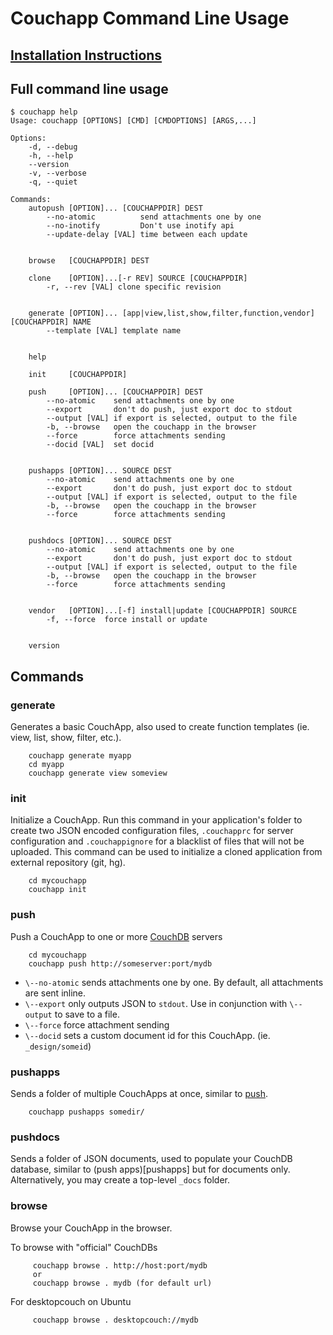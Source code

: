 # Couchapp Command Line Usage

## [Installation Instructions](installing.md)

## Full command line usage

    
    
    $ couchapp help
    Usage: couchapp [OPTIONS] [CMD] [CMDOPTIONS] [ARGS,...]
    
    Options:
        -d, --debug 
        -h, --help 
        --version 
        -v, --verbose 
        -q, --quiet 
    
    Commands:
        autopush [OPTION]... [COUCHAPPDIR] DEST
            --no-atomic          send attachments one by one
            --no-inotify         Don't use inotify api
            --update-delay [VAL] time between each update
    
    
        browse   [COUCHAPPDIR] DEST
    
        clone    [OPTION]...[-r REV] SOURCE [COUCHAPPDIR]
            -r, --rev [VAL] clone specific revision
    
    
        generate [OPTION]... [app|view,list,show,filter,function,vendor] [COUCHAPPDIR] NAME
            --template [VAL] template name
    
    
        help     
    
        init     [COUCHAPPDIR]
    
        push     [OPTION]... [COUCHAPPDIR] DEST
            --no-atomic    send attachments one by one
            --export       don't do push, just export doc to stdout
            --output [VAL] if export is selected, output to the file
            -b, --browse   open the couchapp in the browser
            --force        force attachments sending
            --docid [VAL]  set docid
    
    
        pushapps [OPTION]... SOURCE DEST
            --no-atomic    send attachments one by one
            --export       don't do push, just export doc to stdout
            --output [VAL] if export is selected, output to the file
            -b, --browse   open the couchapp in the browser
            --force        force attachments sending
    
    
        pushdocs [OPTION]... SOURCE DEST
            --no-atomic    send attachments one by one
            --export       don't do push, just export doc to stdout
            --output [VAL] if export is selected, output to the file
            -b, --browse   open the couchapp in the browser
            --force        force attachments sending
    
    
        vendor   [OPTION]...[-f] install|update [COUCHAPPDIR] SOURCE
            -f, --force  force install or update
    
    
        version  
    

## Commands

### generate

Generates a basic CouchApp, also used to create function templates (ie. view,
list, show, filter, etc.).

    
    
        couchapp generate myapp
        cd myapp
        couchapp generate view someview
    

### init

Initialize a CouchApp. Run this command in your application's folder to create
two JSON encoded configuration files, `.couchapprc` for server configuration
and `.couchappignore` for a blacklist of files that will not be uploaded. This
command can be used to initialize a cloned application from external
repository (git, hg).

    
    
        cd mycouchapp
        couchapp init
    

### push

Push a CouchApp to one or more
[CouchDB](http://couchdb.apache.org/) servers

    
    
        cd mycouchapp
        couchapp push http://someserver:port/mydb
    

  * `\--no-atomic` sends attachments one by one. By default, all attachments are sent inline.
  * `\--export` only outputs JSON to `stdout`. Use in conjunction with `\--output` to save to a file.
  * `\--force` force attachment sending
  * `\--docid` sets a custom document id for this CouchApp. (ie. `_design/someid`)

### pushapps

Sends a folder of multiple CouchApps at once, similar to
[push](push.md).

    
    
        couchapp pushapps somedir/
    

### pushdocs

Sends a folder of JSON documents, used to populate your CouchDB database,
similar to (push apps)[pushapps] but for documents only. Alternatively, you
may create a top-level `_docs` folder.

### browse

Browse your CouchApp in the browser.

To browse with "official" CouchDBs

    
    
         couchapp browse . http://host:port/mydb
         or 
         couchapp browse . mydb (for default url) 
    

For desktopcouch on Ubuntu

    
    
         couchapp browse . desktopcouch://mydb
    

